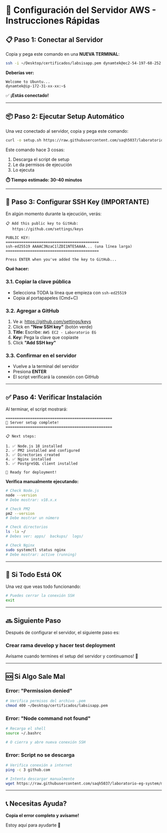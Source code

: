 # 🚀 Configuración del Servidor AWS - Instrucciones Rápidas

## 📋 Paso 1: Conectar al Servidor

Copia y pega este comando en una **NUEVA TERMINAL**:

```bash
ssh -i ~/Desktop/certificados/labsisapp.pem dynamtek@ec2-54-197-68-252.compute-1.amazonaws.com
```

**Deberías ver:**
```
Welcome to Ubuntu...
dynamtek@ip-172-31-xx-xx:~$
```

✅ **¡Estás conectado!**

---

## 📦 Paso 2: Ejecutar Setup Automático

Una vez conectado al servidor, copia y pega este comando:

```bash
curl -o setup.sh https://raw.githubusercontent.com/saqh5037/laboratorio-eg-system/main/scripts/setup-aws-server.sh && chmod +x setup.sh && ./setup.sh
```

Este comando hace 3 cosas:
1. Descarga el script de setup
2. Le da permisos de ejecución
3. Lo ejecuta

**⏱️ Tiempo estimado: 30-40 minutos**

---

## 🔑 Paso 3: Configurar SSH Key (IMPORTANTE)

En algún momento durante la ejecución, verás:

```
📋 Add this public key to GitHub:
   https://github.com/settings/keys

PUBLIC KEY:
==========================================
ssh-ed25519 AAAAC3NzaC1lZDI1NTE5AAAA... (una línea larga)
==========================================

Press ENTER when you've added the key to GitHub...
```

**Qué hacer:**

### 3.1. Copiar la clave pública
- Selecciona TODA la línea que empieza con `ssh-ed25519`
- Copia al portapapeles (Cmd+C)

### 3.2. Agregar a GitHub
1. Ve a: https://github.com/settings/keys
2. Click en **"New SSH key"** (botón verde)
3. **Title:** Escribe: `AWS EC2 - Laboratorio EG`
4. **Key:** Pega la clave que copiaste
5. Click **"Add SSH key"**

### 3.3. Confirmar en el servidor
- Vuelve a la terminal del servidor
- Presiona **ENTER**
- El script verificará la conexión con GitHub

---

## ✅ Paso 4: Verificar Instalación

Al terminar, el script mostrará:

```
================================================
🎉 Server setup complete!
================================================

📋 Next steps:

1. ✅ Node.js 18 installed
2. ✅ PM2 installed and configured
3. ✅ Directories created
4. ✅ Nginx installed
5. ✅ PostgreSQL client installed

🚀 Ready for deployment!
```

**Verifica manualmente ejecutando:**

```bash
# Check Node.js
node --version
# Debe mostrar: v18.x.x

# Check PM2
pm2 --version
# Debe mostrar un número

# Check directorios
ls -la ~/
# Debes ver: apps/  backups/  logs/

# Check Nginx
sudo systemctl status nginx
# Debe mostrar: active (running)
```

---

## 🎯 Si Todo Está OK

Una vez que veas todo funcionando:

```bash
# Puedes cerrar la conexión SSH
exit
```

---

## 🔜 Siguiente Paso

Después de configurar el servidor, el siguiente paso es:

### **Crear rama develop y hacer test deployment**

Avísame cuando termines el setup del servidor y continuamos! 🚀

---

## 🆘 Si Algo Sale Mal

### Error: "Permission denied"
```bash
# Verifica permisos del archivo .pem
chmod 400 ~/Desktop/certificados/labsisapp.pem
```

### Error: "Node command not found"
```bash
# Recarga el shell
source ~/.bashrc

# O cierra y abre nueva conexión SSH
```

### Error: Script no se descarga
```bash
# Verifica conexión a internet
ping -c 3 github.com

# Intenta descargar manualmente
wget https://raw.githubusercontent.com/saqh5037/laboratorio-eg-system/main/scripts/setup-aws-server.sh -O setup.sh
```

---

## 📞 Necesitas Ayuda?

**Copia el error completo y avísame!**

Estoy aquí para ayudarte 👋
